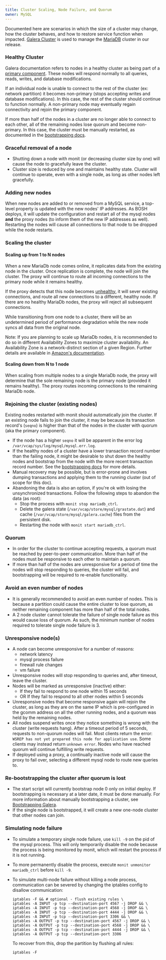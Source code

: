 ```yaml
---
title: Cluster Scaling, Node Failure, and Quorum
owner: MySQL
---
```


Documented here are scenarios in which the size of a cluster may change, how the cluster behaves, and how to restore service function when impacted. [Galera Cluster](http://galeracluster.com) is used to manage the [MariaDB](https://mariadb.com/kb/en/mariadb/what-is-mariadb-galera-cluster/) cluster in our release.

### Healthy Cluster

Galera documentation refers to nodes in a healthy cluster as being part of a [primary component](http://galeracluster.com/documentation-webpages/glossary.html#term-primary-component). These nodes will respond normally to all queries, reads, writes, and database modifications.

If an individual node is unable to connect to the rest of the cluster (ex: network partition) it becomes non-primary (stops accepting writes and database modifications). In this case, the rest of the cluster should continue to function normally. A non-primary node may eventually regain connectivity and rejoin the primary component.

If more than half of the nodes in a cluster are no longer able to connect to each other, all of the remaining nodes lose quorum and become non-primary. In this case, the cluster must be manually restarted, as documented in the [bootstrapping docs](bootstrapping.html).

### Graceful removal of a node
  - Shutting down a node with monit (or decreasing cluster size by one) will cause the node to gracefully leave the cluster.
  - Cluster size is reduced by one and maintains healthy state. Cluster will continue to operate, even with a single node, as long as other nodes left gracefully.

### Adding new nodes

When new nodes are added to or removed from a MySQL service, a top-level property is updated with the new nodes' IP addresses. As BOSH deploys, it will update the configuration and restart all of the mysql nodes **and** the proxy nodes (to inform them of the new IP addresses as well). Restarting the nodes will cause all connections to that node to be dropped while the node restarts.

### Scaling the cluster

#### Scaling up from 1 to N nodes
When a new MariaDb node comes online, it replicates data from the existing node in the cluster. Once replication is complete, the node will join the cluster. The proxy will continue to route all incoming connections to the primary node while it remains healthy.

If the proxy detects that this node becomes [unhealthy](https://github.com/cloudfoundry/cf-mysql-release/blob/release-candidate/docs/proxy.md#unhealthy), it will sever existing connections, and route all new connections to a different, healthy node. If there are no healthy MariaDb nodes, the proxy will reject all subsequent connections.

While transitioning from one node to a cluster, there will be an undetermined period of performance degradation while the new node syncs all data from the original node.

Note: If you are planning to scale up MariaDb nodes, it is recommended to do so in different Availability Zones to maximize cluster availability. An Availability Zone is a network-distinct section of a given Region. Further details are available in [Amazon's documentation](https://docs.aws.amazon.com/AWSEC2/latest/UserGuide/using-regions-availability-zones.html).

#### Scaling down from N to 1 node
When scaling from multiple nodes to a single MariaDb node, the proxy will determine that the sole remaining node is the primary node (provided it remains healthy). The proxy routes incoming connections to the remaining MariaDb node.

### Rejoining the cluster (existing nodes)
Existing nodes restarted with monit should automatically join the cluster. If an existing node fails to join the cluster, it may be because its transaction record's (`seqno`) is higher than that of the nodes in the cluster with quorum (aka the primary component).

  - If the node has a higher `seqno` it will be apparent in the error log `/var/vcap/sys/log/mysql/mysql.err.log`.
  - If the healthy nodes of a cluster have a lower transaction record number than the failing node, it might be desirable to shut down the healthy nodes and bootstrap from the node with the more recent transaction record number. See the [bootstrapping docs](bootstrapping.html) for more details.
  - Manual recovery may be possible, but is error-prone and involves dumping transactions and applying them to the running cluster (out of scope for this doc).
  - Abandoning the data is also an option, if you're ok with losing the unsynchronized transactions. Follow the following steps to abandon the data (as root):
    - Stop the process with `monit stop mariadb_ctrl`.
    - Delete the galera state (`/var/vcap/store/mysql/grastate.dat`) and cache (`/var/vcap/store/mysql/galera.cache`) files from the persistent disk.
    - Restarting the node with `monit start mariadb_ctrl`.

### Quorum
  - In order for the cluster to continue accepting requests, a quorum must be reached by peer-to-peer communication. More than half of the nodes must be responsive to each other to maintain a quorum.
  - If more than half of the nodes are unresponsive for a period of time the nodes will stop responding to queries, the cluster will fail, and bootstrapping will be required to re-enable functionality.

### Avoid an even number of nodes
  - It is generally recommended to avoid an even number of nodes. This is because a partition could cause the entire cluster to lose quorum, as neither remaining component has more than half of the total nodes.
  - A 2 node cluster cannot tolerate the failure of single node failure as this would cause loss of quorum. As such, the minimum number of nodes required to tolerate single node failure is 3.

### Unresponsive node(s)
  - A node can become unresponsive for a number of reasons:
    - network latency
    - mysql process failure
    - firewall rule changes
    - vm failure
  - Unresponsive nodes will stop responding to queries and, after timeout, leave the cluster.
  - Nodes will be marked as unresponsive (inactive) either:
    - If they fail to respond to one node within 15 seconds
    - OR If they fail to respond to all other nodes within 5 seconds
  - Unresponsive nodes that become responsive again will rejoin the cluster, as long as they are on the same IP which is pre-configured in the gcomm address on all the other running nodes, and a quorum was held by the remaining nodes.
  - All nodes suspend writes once they notice something is wrong with the cluster (write requests hang). After a timeout period of 5 seconds, requests to non-quorum nodes will fail. Most clients return the error: `WSREP has not yet prepared this node for application use`. Some clients may instead return `unknown error`. Nodes who have reached quorum will continue fulfilling write requests.
  - If deployed using a proxy, a continually inactive node will cause the proxy to fail over, selecting a different mysql node to route new queries to.

### Re-bootstrapping the cluster after quorum is lost
  - The start script will currently bootstrap node 0 only on initial deploy. If bootstrapping is necessary at a later date, it must be done manually. For more information about manually bootstrapping a cluster, see [Bootstrapping Galera](bootstrapping.html).
  - If the single node is bootstrapped, it will create a new one-node cluster that other nodes can join.

### Simulating node failure
  - To simulate a temporary single node failure, use `kill -9` on the pid of the mysql process. This will only temporarily disable the node because the process is being monitored by monit, which will restart the process if it is not running.
  - To more permanently disable the process, execute `monit unmonitor mariadb_ctrl` before `kill -9`.
  - To simulate multi-node failure without killing a node process, communication can be severed by changing the iptables config to disallow communication:

    ```
    iptables -F && # optional - flush existing rules \
    iptables -A INPUT -p tcp --destination-port 4567 -j DROP && \
    iptables -A INPUT -p tcp --destination-port 4568 -j DROP && \
    iptables -A INPUT -p tcp --destination-port 4444 -j DROP && \
    iptables -A INPUT -p tcp --destination-port 3306 && \
    iptables -A OUTPUT -p tcp --destination-port 4567 -j DROP && \
    iptables -A OUTPUT -p tcp --destination-port 4568 -j DROP && \
    iptables -A OUTPUT -p tcp --destination-port 4444 -j DROP && \
    iptables -A OUTPUT -p tcp --destination-port 3306
    ```

    To recover from this, drop the partition by flushing all rules:
    ```
    iptables -F
    ```
